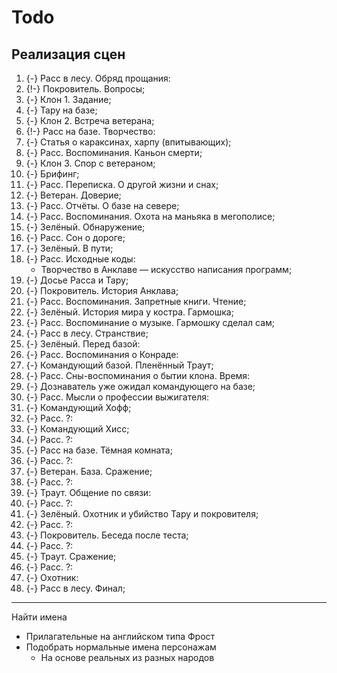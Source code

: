 # Todo
## Реализация сцен

   1. {-} Расс в лесу. Обряд прощания:
   1. {!-} Покровитель. Вопросы;
   1. {-} Клон 1. Задание;
   1. {-} Тару на базе;
   1. {-} Клон 2. Встреча ветерана;
   1. {!-} Расс на базе. Творчество:
   1. {-} Статья о караксинах, харпу (впитывающих);
   1. {-} Расс. Воспоминания. Каньон смерти;
   1. {-} Клон 3. Спор с ветераном;
   1. {-} Брифинг;
   1. {-} Расс. Переписка. О другой жизни и снах;
   1. {-} Ветеран. Доверие;
   1. {-} Расс. Отчёты. О базе на севере;
   1. {-} Расс. Воспоминания. Охота на маньяка в мегополисе;
   1. {-} Зелёный. Обнаружение;
   1. {-} Расс. Сон о дороге;
   1. {-} Зелёный. В пути;
   1. {-} Расс. Исходные коды:
      * Творчество в Анклаве &mdash; искусство написания программ;
   1. {-} Досье Расса и Тару;
   1. {-} Покровитель. История Анклава;
   1. {-} Расс. Воспоминания. Запретные книги. Чтение;
   1. {-} Зелёный. История мира у костра. Гармошка;
   1. {-} Расс. Воспоминание о музыке. Гармошку сделал сам;
   1. {-} Расс в лесу. Странствие;
   1. {-} Зелёный. Перед базой:
   1. {-} Расс. Воспоминания о Конраде:
   1. {-} Командующий базой. Пленённый Траут;
   1. {-} Расс. Сны-воспоминания о бытии клона. Время:
   1. {-} Дознаватель уже ожидал командующего на базе;
   1. {-} Расс. Мысли о профессии выжигателя:
   1. {-} Командующий Хофф;
   1. {-} Расс. ?:
   1. {-} Командующий Хисс;
   1. {-} Расс. ?:
   1. {-} Расс на базе. Тёмная комната;
   1. {-} Расс. ?:
   1. {-} Ветеран. База. Сражение;
   1. {-} Расс. ?:
   1. {-} Траут. Общение по связи:
   1. {-} Расс. ?:
   1. {-} Зелёный. Охотник и убийство Тару и покровителя;
   1. {-} Расс. ?:
   1. {-} Покровитель. Беседа после теста;
   1. {-} Расс. ?:
   1. {-} Траут. Сражение;
   1. {-} Расс. ?:
   1. {-} Охотник:
   1. {-} Расс в лесу. Финал;

---
Найти имена

- Прилагательные на английском типа Фрост
- Подобрать нормальные имена персонажам
  - На основе реальных из разных народов
